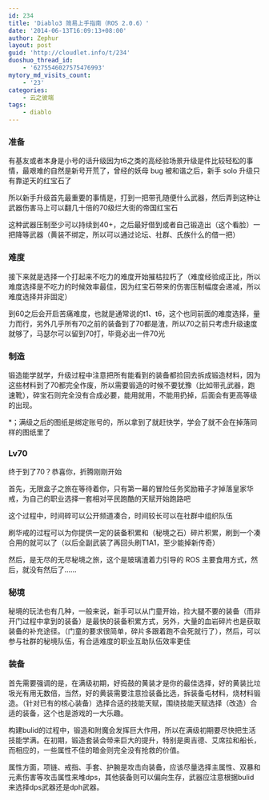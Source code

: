 ```yaml
---
id: 234
title: 'Diablo3 简易上手指南（ROS 2.0.6）'
date: '2014-06-13T16:09:13+08:00'
author: Zephur
layout: post
guid: 'http://cloudlet.info/t/234'
duoshuo_thread_id:
    - '6275546027575476993'
mytory_md_visits_count:
    - '23'
categories:
    - 云之彼端
tags:
    - diablo
---
```


### 准备

有基友或者本身是小号的话升级因为t6之类的高经验场景升级是件比较轻松的事情，最艰难的自然是新号开荒了，曾经的妖母 bug 被和谐之后，新手 solo 升级只有靠逆天的红宝石了

<!-- more -->

所以新手升级首先最重要的事情是，打到一把带孔随便什么武器，然后弄到这种让武器伤害马上可以翻几十倍的70级烂大街的帝国红宝石

这种武器压制至少可以持续到40+，之后最好借到或者自己锻造出（这个看脸）一把降等武器（黄装不绑定，所以可以通过论坛、社群、氏族什么的借一把）

### 难度

接下来就是选择一个打起来不吃力的难度开始摧枯拉朽了（难度经验成正比，所以难度选择是不吃力的时候效率最佳，因为红宝石带来的伤害压制幅度会递减，所以难度选择并非固定）

到60之后会开启苦痛难度，也就是通常说的t1、t6，这个也同前面的难度选择，量力而行，另外几乎所有70之前的装备到了70都是渣，所以70之前只考虑升级速度就够了，马瑟尔可以留到70打，毕竟必出一件70光

### 制造

锻造能学就学，升级过程中注意把所有能看到的装备都捡回去拆成锻造材料，因为这些材料到了70都完全作废，所以需要锻造的时候不要犹豫（比如带孔武器，跑速靴），碎宝石则完全没有合成必要，能用就用，不能用扔掉，后面会有更高等级的出现。

\*；满级之后的图纸是绑定账号的，所以拿到了就赶快学，学会了就不会在掉落同样的图纸里了

### Lv70

终于到了70？恭喜你，折腾刚刚开始

首先，无限盒子之旅在等待着你，只有第一幕的冒险任务奖励箱子才掉落皇家华戒，为自己的职业选择一套相对平民跑酷的天赋开始跑路吧

这个过程中，时间碎可以公开频道凑合，时间较长可以在社群中组织队伍

刷华戒的过程可以为你提供一定的装备积累和（秘境之石）碎片积累，刷到一个凑合用的就可以了（以后全副武装了再回头刷T1A1，至少能掉新传奇）

然后，是无尽的无尽秘境之旅，这个是玻璃渣着力引导的 ROS 主要食用方式，然后，就没有然后了……

### 秘境

秘境的玩法也有几种，一般来说，新手可以从门童开始，捡大腿不要的装备（而非开门过程中拿到的装备）是最快的装备积累方式，另外，大量的血岩碎片也是获取装备的补充途径。（门童的要求很简单，碎片多跟着跑不会死就行了），然后，可以参与社群的秘境队伍，有合适难度的职业互助队伍效率更佳

### 装备

首先需要强调的是，在满级初期，好捣鼓的黄装才是你的最佳选择，好的黄装比垃圾光有用无数倍，当然，好的黄装需要注意捡装备比选，拆装备屯材料，烧材料锻造。（针对已有的核心装备）选择合适的技能天赋，围绕技能天赋选择（改造）合适的装备，这个也是游戏的一大乐趣。

构建bulid的过程中，锻造和附魔会发挥巨大作用，所以在满级初期要尽快把生活技能学满。在初期，锻造套装会带来巨大的提升，特别是奥吉德、艾席拉和船长，而相应的，一些属性不佳的暗金则完全没有抢救的价值。

属性方面，项链、戒指、手套、护腕是攻击向装备，应该尽量选择主属性、双暴和元素伤害等攻击属性来堆dps，其他装备则可以偏向生存，武器应注意根据bulid来选择dps武器还是dph武器。